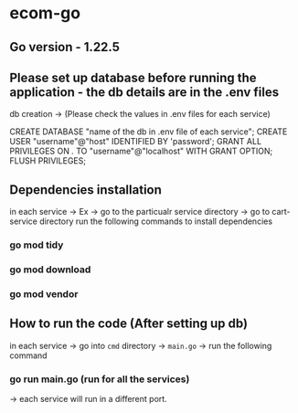 # ecom-go

## Go version - 1.22.5

## Please set up database before running the application - the db details are in the .env files

db creation -> (Please check the values in .env files for each service)

CREATE DATABASE "name of the db in .env file of each service";
CREATE USER "username"@"host" IDENTIFIED BY 'password';
GRANT ALL PRIVILEGES ON *.* TO "username"@"localhost" WITH GRANT OPTION;
FLUSH PRIVILEGES;

## Dependencies installation

in each service -> Ex -> go to the particualr service directory -> go to cart-service directory
run the following commands to install dependencies

### go mod tidy
### go mod download
### go mod vendor

## How to run the code (After setting up db)

in each service ->  go into `cmd` directory -> `main.go` -> run the following command

### go run main.go (run for all the services)
-> each service will run in a different port.


